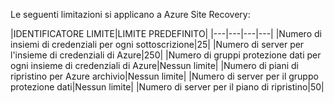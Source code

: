 Le seguenti limitazioni si applicano a Azure Site Recovery:


|IDENTIFICATORE LIMITE|LIMITE PREDEFINITO|
|---|---|---|---|
|Numero di insiemi di credenziali per ogni sottoscrizione|25|
|Numero di server per l'insieme di credenziali di Azure|250|
|Numero di gruppi protezione dati per ogni insieme di credenziali di Azure|Nessun limite|
|Numero di piani di ripristino per Azure archivio|Nessun limite|
|Numero di server per il gruppo protezione dati|Nessun limite|
|Numero di server per il piano di ripristino|50|

<!---HONumber=July15_HO4-->